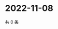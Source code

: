 # 2022-11-08

共 0 条

<!-- BEGIN WEIBO -->
<!-- 最后更新时间 Tue Nov 08 2022 00:07:10 GMT+0800 (China Standard Time) -->

<!-- END WEIBO -->
